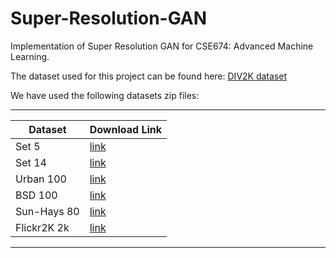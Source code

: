 # Super-Resolution-GAN

Implementation of Super Resolution GAN for CSE674: Advanced Machine Learning.

The dataset used for this project can be found here: [DIV2K dataset](https://data.vision.ee.ethz.ch/cvl/DIV2K/)

We have used the following datasets zip files:

-------------
Dataset | Download Link
------|------
Set 5 | [link](https://uofi.box.com/shared/static/kfahv87nfe8ax910l85dksyl2q212voc.zip)
Set 14|[link](https://uofi.box.com/shared/static/igsnfieh4lz68l926l8xbklwsnnk8we9.zip)
Urban 100|[link](https://uofi.box.com/shared/static/65upg43jjd0a4cwsiqgl6o6ixube6klm.zip)
BSD 100|[link](https://uofi.box.com/shared/static/qgctsplb8txrksm9to9x01zfa4m61ngq.zip)
Sun-Hays 80|[link](https://uofi.box.com/shared/static/rirohj4773jl7ef752r330rtqw23djt8.zip)
Flickr2K 2k|[link](https://github.com/LimBee/NTIRE2017/issues/25)
------------
